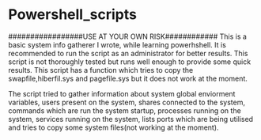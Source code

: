 # Powershell_scripts
#################USE AT YOUR OWN RISK############
This is a basic system info gatherer I wrote, while learning powerhshell.
It is recommended to run the script as an administrator for better results.
This script is not thoroughly tested but runs well enough to provide some quick results.
This script has a function which tries to copy the swapfile,hiberfil.sys and pagefile.sys but it does not work at the moment.


The script tried to gather information about system global enviorment variables, users present on the system, shares connected to the system, commands which are run the system startup, processes running on the system, services running on the system, lists ports which are being utilised and tries to copy some system files(not working at the moment).
